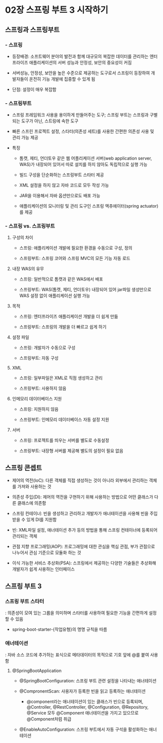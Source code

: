 # 02장 스프링 부트 3 시작하기

## 스프링과 스프링부트

### - 스프링
- 등장배경: 소프트웨어 분야의 발전과 함께 대규모의 복잡한 데이터를 관리하는 엔터프라이즈 애플리케이션의 서버 성능과 안정성, 보안의 중요성이 커짐

- 서버성능, 안정성, 보안을 높은 수준으로 제공하는 도구로서 스프링이 등장하여 개발자들이 온전히 기능 개발에 집중할 수 있게 됨

- 단점: 설정이 매우 복잡함

### - 스프링부트
- 스프링 프레임워크 사용을 용이하게 만들어주는 도구; 스프링 부트는 스프링과 구별되는 도구가 아닌, 스트링에 속한 도구

- 빠른 스프린 프로젝트 설정, 스타터(의존성 세트)를 사용한 간편한 의존성 사용 및 관리 가능 제공

- 특징

  - 톰캣, 제티, 언더토우 같은 웹 어플리케이션 서버(web application server, WAS)가 내장되어 있어서 따로 설치를 하지 않아도 독립적으로 실행 가능

  - 빌드 구성을 단순화하는 스프링부트 스타터 제공

  - XML 설정을 하지 않고 자바 코드로 모두 작성 가능

  - JAR을 이용해서 자바 옵션만으로도 배포 가능

  - 애플리케이션의 모니터링 및 관리 도구인 스프링 액츄에이터(spring actuator)를 제공

### - 스프링 vs. 스프링부트
1. 구성의 차이

   - 스프링: 애플리케이션 개발에 필요한 환경을 수동으로 구성, 정의
  
   - 스프링부트: 스프링 코어와 스프링 MVC의 모든 기능 자동 로드
  
2. 내장 WAS의 유무

   - 스프링: 일반적으로 톰캣과 같은 WAS에서 배포
  
   - 스프링부트: WAS(톰캣, 제티, 언더토우) 내장되어 있어 jar파일 생성만으로 WAS 설정 없이 애플리케이션 실행 가능
  
3. 목적

   - 스프링: 엔터프라이즈 애플리케이션 개발을 더 쉽게 만듦

   - 스프링부트: 스프링의 개발을 더 빠르고 쉽게 하기

5. 설정 파일

    - 스프링: 개발자가 수동으로 구성

   - 스프링부트: 자동 구성

7. XML
   
   - 스프링: 일부파일은 XML로 직점 생성하고 관리

   - 스프링부트: 사용하지 않음
     
9. 인메모리 데이터베이스 지원

   - 스프링: 지원하지 않음

   - 스프링부트: 인메모리 데이터베이스 자동 설정 지원

11. 서버

    - 스프링: 프로젝트를 띄우는 서버를 별도로 수동설정
      
    - 스프링부트: 내장형 서버를 제공해 별도의 설정이 필요 없음
   
## 스프링 콘셉트

  - 제어의 역전(IoC): 다른 객체를 직접 생성하는 것이 아니라 외부에서 관리하는 객체를 가져와 사용하는 것

  - 의존성 주입(DI): 제어의 역전을 구현하기 위해 사용하는 방법으로 어떤 클래스가 다른 클래스에 의존함

  - 스프링 컨테이너: 빈을 생성하고 관리하고 개발자가 애너테이션을 사용해 빈을 주입받을 수 있게 DI를 지원함

  - 빈: XML파일 설정, 애너테이션 추가 등의 방법을 통해 스프링 컨테이너에 등록되어 관리되는 객체

  - 관점 지향 프로그래밍(AOP): 프로그래밍에 대한 관심을 핵심 관점, 부가 관점으로 나누어서 관심 기준으로 모듈화 하는 것

  - 이식 가능한 서비스 추상화(PSA): 스프링에서 제공하는 다양한 기술들은 추상화해 개발자가 쉽게 사용하는 인터페이스

## 스프링 부트 3

### 스프링 부트 스타터

: 의존성이 모여 있는 그룹을 의미하며 스타터를 사용하여 필요한 기능을 간편하게 설정할 수 있음

- spring-boot-starter-{작업유형}의 명명 규칙을 따름

### 애너테이션

: 자바 소스 코드에 추가하는 표식으로 메타데이터의 목적으로 기호 앞에 @를 붙여 사용함

1. @SpringBootApplication

   - @SpringBootConfiguration: 스프링 부트 관련 설정을 나타내는 애너테이션

   - @CompronentScan: 사용자가 등록한 빈을 읽고 등록하는 애너테이션
  
     - @component라는 애너테이션이 있는 클래스가 빈으로 등록되며, @Controller, @RestController, @Configuration, @Repository, @Service 모두 @Component 애너테이션을 가지고 있으므로  @Component처럼 취급

   - @EnableAutoConfiguration: 스프링 부트에서 자동 구석을 활성화하는 애너테이션
